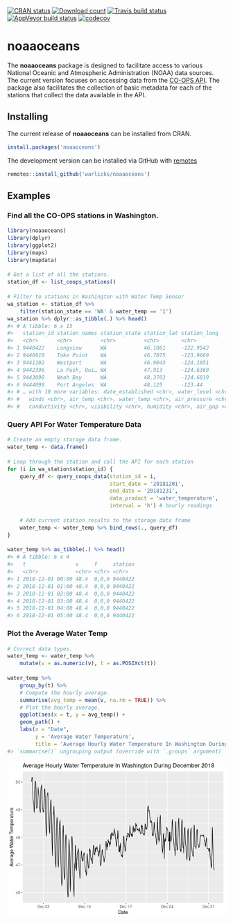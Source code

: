 <!-- README.md is generated from README.Rmd. Please edit that file -->

[![CRAN
status](https://www.r-pkg.org/badges/version/noaaoceans)](https://cran.r-project.org/package=noaaoceans)
[![Download
count](https://cranlogs.r-pkg.org/badges/grand-total/noaaoceans)](https://cran.r-project.org/package=noaaoceans)
[![Travis build
status](https://travis-ci.com/warlicks/noaaoceans.svg?branch=master)](https://travis-ci.com/warlicks/noaaoceans)
[![AppVeyor build
status](https://ci.appveyor.com/api/projects/status/github/warlicks/noaaoceans?branch=master&svg=true)](https://ci.appveyor.com/project/warlicks/noaaoceans)
[![codecov](https://codecov.io/gh/warlicks/noaaoceans/branch/master/graph/badge.svg)](https://codecov.io/gh/warlicks/noaaoceans)

# noaaoceans

The **noaaoceans** package is designed to facilitate access to various
National Oceanic and Atmospheric Administration (NOAA) data sources. The
current version focuses on accessing data from the [CO-OPS
API](https://api.tidesandcurrents.noaa.gov/api/prod/). The package also
facilitates the collection of basic metadata for each of the stations
that collect the data available in the API.

## Installing

The current release of **noaaoceans** can be installed from CRAN.

``` r
install.packages('noaaoceans')
```

The development version can be installed via GitHub with
[remotes](https://CRAN.R-project.org/package=remotes)

``` r
remotes::install_github('warlicks/noaaoceans')
```

## Examples

### Find all the CO-OPS stations in Washington.

``` r
library(noaaoceans)
library(dplyr)
library(ggplot2)
library(maps)
library(mapdata)

# Get a list of all the stations.
station_df <- list_coops_stations()

# Filter to stations in Washington with Water Temp Sensor
wa_station <- station_df %>% 
    filter(station_state == 'WA' & water_temp == '1')
wa_station %>% dplyr::as_tibble(.) %>% head()
#> # A tibble: 6 x 15
#>   station_id station_names station_state station_lat station_long
#>   <chr>      <chr>         <chr>         <chr>       <chr>       
#> 1 9440422    Longview      WA            46.1061     -122.9542   
#> 2 9440910    Toke Point    WA            46.7075     -123.9669   
#> 3 9441102    Westport      WA            46.9043     -124.1051   
#> 4 9442396    La Push, Qui… WA            47.913      -124.6369   
#> 5 9443090    Neah Bay      WA            48.3703     -124.6019   
#> 6 9444090    Port Angeles  WA            48.125      -123.44     
#> # … with 10 more variables: date_established <chr>, water_level <chr>,
#> #   winds <chr>, air_temp <chr>, water_temp <chr>, air_pressure <chr>,
#> #   conductivity <chr>, visibility <chr>, humidity <chr>, air_gap <chr>
```

### Query API For Water Temperature Data

``` r
# Create an empty storage data frame. 
water_temp <- data.frame()

# Loop through the station and call the API for each station
for (i in wa_station$station_id) {
    query_df <- query_coops_data(station_id = i,
                                 start_date = '20181201',
                                 end_date = '20181231',
                                 data_product = 'water_temperature',
                                 interval = 'h') # hourly readings
    
    # Add current station results to the storage data frame 
    water_temp <- water_temp %>% bind_rows(., query_df)
}

water_temp %>% as_tibble(.) %>% head()
#> # A tibble: 6 x 4
#>   t                v     f     station
#>   <chr>            <chr> <chr> <chr>  
#> 1 2018-12-01 00:00 48.4  0,0,0 9440422
#> 2 2018-12-01 01:00 48.4  0,0,0 9440422
#> 3 2018-12-01 02:00 48.4  0,0,0 9440422
#> 4 2018-12-01 03:00 48.4  0,0,0 9440422
#> 5 2018-12-01 04:00 48.4  0,0,0 9440422
#> 6 2018-12-01 05:00 48.4  0,0,0 9440422
```

### Plot the Average Water Temp

``` r
# Correct data types. 
water_temp <- water_temp %>% 
    mutate(v = as.numeric(v), t = as.POSIXct(t))

water_temp %>% 
    group_by(t) %>% 
    # Compute the hourly average. 
    summarise(avg_temp = mean(v, na.rm = TRUE)) %>% 
    # Plot the hourly average. 
    ggplot(aes(x = t, y = avg_temp)) +
    geom_path() +
    labs(x = "Date",
         y = 'Average Water Temperature',
         title = 'Average Hourly Water Temperature In Washington During December 2018')
#> `summarise()` ungrouping output (override with `.groups` argument)
```

![](tools/README-plot_data-1.png)<!-- -->
